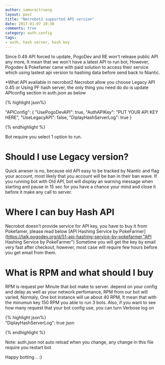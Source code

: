 ```yaml
---
author: samuraitruong
layout: post
title: "Necrobot2 supported API version"
date: 2017-01-07 10:30
comments: true
category: auth.config
tags:
- auth, hash server, hash key
---
```


Since 0.49 API forced to update, PogoDev and RE won't release public API any more, It mean that we won't have a latest API to run bot, However, Pogodev & Pokefamer came with paid solution to access their service which using lastest api version to hashing data before send back to Niantic.

*What API available in necrobot2
Necrobot allow you choose Legacy API 0.45 or Using PF hash server, the only thing you need do do is update APIconfig section in auth.json as below

{% highlight json%}  

 "APIConfig": {
    "UsePogoDevAPI": true,
    "AuthAPIKey": "PUT YOUR API KEY HERE",
    "UseLegacyAPI": false,
    "DiplayHashServerLog": true
  }

{% endhighlight %} 

Bot require you select 1 option to run. 

# Should I use Legacy version?

Quick anwser is no, because old API easy to be tracked by Niantic and flag your account, most likely that you account will be ban in their ban wave.  If you running bot with Old API, bot will display an warning message when starting and pause in 15 sec for you have a chance your mind and close it before it make any call to server.


# Where I can buy Hash API

Necrobot doesn't provide service for API key, you have to buy it from Pokefamer, please read below
[API Hashing Service by PokeFarmer](https://talk.pogodev.org/d/51-api-hashing-service-by-pokefarmer,"API Hashing Service by PokeFarmer")
Sometime you will get the key by email very fast after checkout, however, most case will require few hours before you get email from them.

# What is RPM and what should I buy

RPM is request per Minute that bot make to server. depend on your config and delay as well as your network perfomance, RPM from our bot will varied, Normaly, One bot instance will ue about 40 RPM, It mean that with the minumun key 150 RPM you able to run 3 bots. Also, if you want to see how many request that your bot config use, you can turn Verbose log on

{% highlight json%}  
"DiplayHashServerLog": true json

{% endhighlight %} 

Note: auth.json not auto reload when you change, any change in this file require you restart bot.


Happy botting .. :)
 